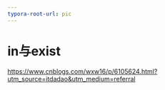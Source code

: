 ```yaml
---
typora-root-url: pic
---
```


# in与exist

https://www.cnblogs.com/wxw16/p/6105624.html?utm_source=itdadao&utm_medium=referral

